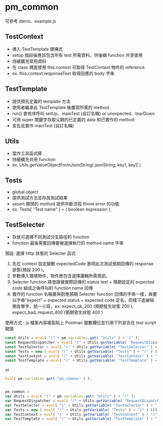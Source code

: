 # pm_common
可參考 demo、example.js
## TestContext 
- 傳入 TestTemplate 建構式
- setup 階段後應該包含所有 test 所需資料，供後續 function 共享使用
- 持續擴充常用資料
- 在 class 裡面使用 this.context 可取得 TestContext 物件的 reference
- ex. this.context.responseText 取得回應的 body 字串

## TestTemplate
- 提供預先定義的 template 方法
- 使用者繼承此 TestTemplate 後覆寫所需的 method
- run() 會依序呼叫 setUp、mainTest (自訂名稱) or unexpected、tearDown
- 可用 super 關鍵字存取父親的已定義的 data 和已實作的 method
- 宣告且實作 mainTest (自訂名稱)

## Utils
- 當作工具函式庫
- 持續擴充共用 function
- ex. Utils.getValueObjectFromJsonString( jsonString, key1, key2 )

## Tests
- global object
- 提供測試方法並存放測試結果
- assert 開頭的 method 提供中斷流程 throw error 的功能
- ex. Tests[ "Test name" ] = ( boolean expression );

## TestSelecter
- 存放可選擇不同測試分支路徑的 function
- function 最後需要回傳要被選擇執行的 method name 字串

預設: 選擇 Http 狀態的 Selecter 函式
1.  先在 context 設定變數 expectedCode 表明此次測試預期回傳的 response 狀態(預設 200 )。
2.	參數傳入環境物件，物件應包含選擇邏輯所需資訊。
3.	Selecter function 將會跟據實際回傳的 status text + 預期設定的 expected code 組成之後呼叫的 function name 回傳
1.  實作的 function 名稱要與對應預期 Selecter function 回傳的字串一樣，故要以字串”expect” + expected status + expected code 定名，同樣下底線隔開各單字，統一小寫，ex: expect_ok_200 (預期發生狀態 200 ), expect_bad_request_400 (預期發生狀態 400 )
    


使用方式 : js 檔案內容複製貼上 Postman 變數欄位並引用下列宣告在 test script 開頭
```javascript
const Utils = eval( "(" + pm.variables.get( "Utils" ) + ")" );
const RequestDispatcher = eval( "(" + Utils.getVariable( "RequestDispatcher" ) + ")" );
const TestSelector = eval( "(" + Utils.getVariable( "TestSelector" ) + ")" );
const Tests = new ( eval( "(" + Utils.getVariable( "Tests" ) + ")" ) )();
const TestContext = eval( "(" + Utils.getVariable( "TestContext" ) + ")" );
const TestTemplate = eval( "(" + Utils.getVariable( "TestTemplate" ) + ")" );
```

or

```javascript
eval( pm.variables.get( "pm_common" ) );


pm_common =
var Utils = eval( "(" + pm.variables.get( "Utils" ) + ")" );
var RequestDispatcher = eval( "(" + Utils.getVariable( "RequestDispatcher" ) + ")" );
var TestSelector = eval( "(" + Utils.getVariable( "TestSelector" ) + ")" );
var Tests = new ( eval( "(" + Utils.getVariable( "Tests" ) + ")" ) )();
var TestContext = eval( "(" + Utils.getVariable( "TestContext" ) + ")" );
var TestTemplate = eval( "(" + Utils.getVariable( "TestTemplate" ) + ")" );
```
